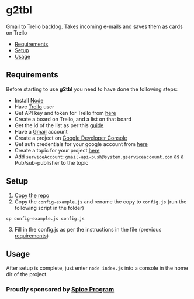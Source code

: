 # g2tbl
Gmail to Trello backlog. Takes incoming e-mails and saves them as cards on Trello

* [Requirements](#requirements)
* [Setup](#setup)
* [Usage](#usage)

## <a name="requirements">Requirements</a>

Before starting to use **g2tbl** you need to have done the following steps:
* Install [Node](#https://nodejs.org/en/)
* Have [Trello](#https://trello.com/) user
* Get API key and token for Trello from [here](#https://trello.com/app-key)
* Create a board on Trello, and a list on that board
* Get the id of the list as per this [guide](#https://developers.trello.com/get-started/start-building#create)
* Have a [Gmail](#https://mail.google.com/) account
* Create a project on [Google Developer Console](#https://console.developers.google.com)
* Get auth credentials for your google account from [here](#https://console.developers.google.com/apis/credentials)
* Create a topic for your project [here](#https://console.cloud.google.com/cloudpubsub/topicList)
* Add `serviceAccount:gmail-api-push@system.gserviceaccount.com` as a Pub/sub-publisher to the topic

## <a name="setup">Setup</a>

1. [Copy the repo](#https://help.github.com/articles/duplicating-a-repository/)
2. Copy the `config-example.js` and rename the copy to `config.js` (run the following script in the folder)
```
cp config-example.js config.js
```
3. Fill in the config.js as per the instructions in the file (previous [requirements](#requirements))

## <a name="usage">Usage</a>

After setup is complete, just enter `node index.js` into a console in the home dir of the project.

### Proudly sponsored by [Spice Program](#http://spiceprogram.org/)
